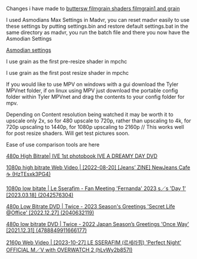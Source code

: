 Changes i have made to [buttersw filmgrain shaders filmgrain1 and grain](https://github.com/butterw/bShaders)

I used Asmodians Max Settings in Madvr, you can reset madvr easily to use these settings by putting settings.bin and restore default settings.bat in the same directory as madvr, you run the batch file and there you now have the Asmodian Settings

[Asmodian settings](https://forum.doom9.org/showthread.php?p=1709814#post1709814)

I use grain as the first pre-resize shader in mpchc

I use grain as the first post resize shader in mpchc

If you would like to use MPV on windows with a gui download the Tyler MPVnet folder, if on linux using MPV just download the portable config folder within Tyler MPVnet and drag the contents to your config folder for mpv.

Depending on Content resolution being watched it may be worth it to upscale only 2x, so for 480 upscale to 720p, rather than upscaling to 4k, for 720p upscaling to 1440p, for 1080p upscaling to 2160p // This works well for post resize shaders. Will get test pictures soon.

Ease of use comparison tools are here 

[480p High Bitrate| IVE 1st photobook IVE A DREAMY DAY DVD](https://imgsli.com/MjMwODI4)


[1080p high bitrate Web Video | [2022-08-20] [Jeans’ ZINE] NewJeans Cafe ☕️ (HzTEsxk3PG4)](https://imgsli.com/MjMwODMw)

[1080p low bitate | Le Sserafim - Fan Meeting 'Fernanda' 2023 s／s 'Day 1' [2023.03.18] (2042576304)](https://imgsli.com/MjMwODMx)

[480p Low Bitrate DVD | Twice - 2023 Season's Greetings 'Secret Life @Office' [2022.12.27] (2040632119)](https://imgsli.com/MjMwOTM4)

[480p low bitrate DVD |   Twice - 2022 Japan Season’s Greetings 'Once Way' [2021.12.31] (4788849911666177)](https://imgsli.com/MjMwOTYy)

[2160p Web Video | [2023-10-27] LE SSERAFIM (르세라핌) 'Perfect Night' OFFICIAL M／V with OVERWATCH 2 (hLvWy2b857I)](https://imgsli.com/MjMwOTUw/0/1)

